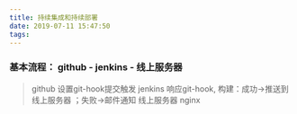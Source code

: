 ```yaml
---
title: 持续集成和持续部署
date: 2019-07-11 15:47:50
tags:
---
```

### 基本流程： github - jenkins - 线上服务器
> github 设置git-hook提交触发
> jenkins 响应git-hook, 构建：成功->推送到线上服务器 ；失败->邮件通知
> 线上服务器 nginx 